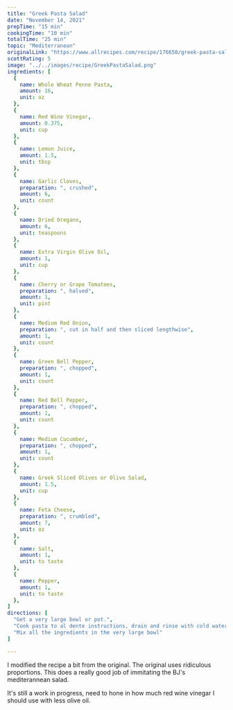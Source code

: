 ```yaml
---
title: "Greek Pasta Salad"
date: "November 14, 2021"
prepTime: "15 min" 
cookingTime: "10 min"
totalTime: "25 min"
topic: "Mediterranean"
originalLink: "https://www.allrecipes.com/recipe/176650/greek-pasta-salad/"
scottRating: 5
image: "../../images/recipe/GreekPastaSalad.png"
ingredients: [
  {
    name: Whole Wheat Penne Pasta,
    amount: 16,
    unit: oz
  },
  {
    name: Red Wine Vinegar,
    amount: 0.375,
    unit: cup
  },
  {
    name: Lemon Juice,
    amount: 1.5,
    unit: tbsp
  },
  {
    name: Garlic Cloves,
    preparation: ", crushed",
    amount: 6,
    unit: count
  },
  {
    name: Dried Oregano,
    amount: 6,
    unit: teaspoons
  },
  {
    name: Extra Virgin Olive Oil,
    amount: 1,
    unit: cup
  },
  {
    name: Cherry or Grape Tomatoes,
    preparation: ", halved",
    amount: 1,
    unit: pint
  },
  {
    name: Medium Red Onion,
    preparation: ", cut in half and then sliced lengthwise", 
    amount: 1,
    unit: count
  },
  {
    name: Green Bell Pepper,
    preparation: ", chopped", 
    amount: 1,
    unit: count
  },
  {
    name: Red Bell Pepper,
    preparation: ", chopped",
    amount: 1,
    unit: count
  },
  {
    name: Medium Cucumber,
    preparation: ", chopped",
    amount: 1,
    unit: count
  },
  {
    name: Greek Sliced Olives or Olive Salad,
    amount: 1.5,
    unit: cup
  },
  {
    name: Feta Cheese,
    preparation: ", crumbled", 
    amount: 7,
    unit: oz
  },
  {
    name: Salt,
    amount: 1,
    unit: to taste
  },
  {
    name: Pepper,
    amount: 1,
    unit: to taste
  },
]
directions: [
  "Get a very large bowl or pot.",
  "Cook pasta to al dente instructions, drain and rinse with cold water until the pasta is no longer hot",
  "Mix all the ingredients in the very large bowl"
]

---
```


I modified the recipe a bit from the original. The original uses ridiculous proportions. This does a really good job of immitating the BJ's mediterannean salad.

It's still a work in progress, need to hone in how much red wine vinegar I should use with less olive oil.